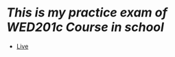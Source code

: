 # *This is my practice exam of WED201c Course in school*

- [Live](https://phunlhce150297.github.io/halongyachtPE/)
